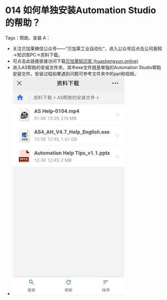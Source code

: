 # 014 如何单独安装Automation Studio的帮助？
Tags：帮助、安装
A：
- 关注贝加莱微信公众号——“贝加莱工业自动化”，进入公众号后点击公司我知→知识库PC→资料下载。
- 可点击此链接直接访问下载[贝加莱知识库 (huashengyun.online)](https://brtechs.huashengyun.online/index.php?mod=bjl&do=file&gid=19#group&do=file&gid=19&fid=217)
- 进入AS帮助的安装文件夹，其中exe文件就是单独的Automation Studio帮助安装文件。安装过程如果遇到问题可参考文件夹中的ppt和视频。
- ![Img](./FILES/014%20如何单独安装Automation%20Studio的帮助？.md/img-20220530003034.png)
